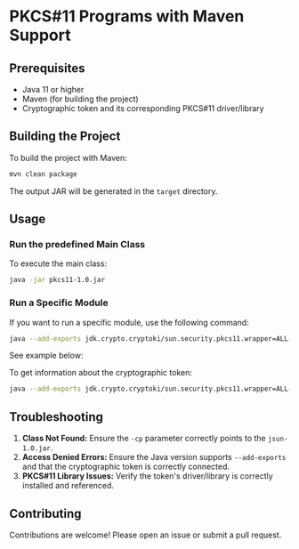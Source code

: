 # PKCS#11 Programs with Maven Support

## Prerequisites

- Java 11 or higher
- Maven (for building the project)
- Cryptographic token and its corresponding PKCS#11 driver/library

## Building the Project

To build the project with Maven:

```sh
mvn clean package
```

The output JAR will be generated in the `target` directory.

## Usage

### Run the predefined Main Class

To execute the main class:

```sh
java -jar pkcs11-1.0.jar
```

### Run a Specific Module

If you want to run a specific module, use the following command:

```sh
java --add-exports jdk.crypto.cryptoki/sun.security.pkcs11.wrapper=ALL-UNNAMED -cp jsun-1.0.jar <module> <arguments>
```

See example below:

To get information about the cryptographic token:

```sh
java --add-exports jdk.crypto.cryptoki/sun.security.pkcs11.wrapper=ALL-UNNAMED -cp pkcs11-1.0.jar jsun-1.0.jar.GetInfo -info -slot -token 0
```

## Troubleshooting

1. **Class Not Found:** Ensure the `-cp` parameter correctly points to the `jsun-1.0.jar`.
2. **Access Denied Errors:** Ensure the Java version supports `--add-exports` and that the cryptographic token is correctly connected.
3. **PKCS#11 Library Issues:** Verify the token's driver/library is correctly installed and referenced.

## Contributing

Contributions are welcome! Please open an issue or submit a pull request.


